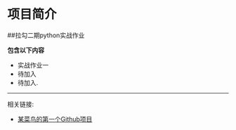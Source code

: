 # 项目简介
##拉勾二期python实战作业


**包含以下内容**

- 实战作业一
- 待加入
- 待加入.
***

相关链接:

- [某菜鸟的第一个Github项目](https://github.com/lordaeron-shang/Python-Practice.git)

